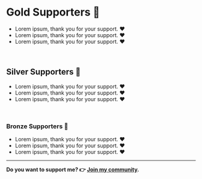 # Gold Supporters 🥇

  - Lorem ipsum, thank you for your support. ❤️
  - Lorem ipsum, thank you for your support. ❤️
  - Lorem ipsum, thank you for your support. ❤️

<br>

## Silver Supporters 🥈

  - Lorem ipsum, thank you for your support. ❤️
  - Lorem ipsum, thank you for your support. ❤️
  - Lorem ipsum, thank you for your support. ❤️

<br>

### Bronze Supporters 🥉

  - Lorem ipsum, thank you for your support. ❤️
  - Lorem ipsum, thank you for your support. ❤️
  - Lorem ipsum, thank you for your support. ❤️

---

**Do you want to support me? 👉 <a href="https://www.patreon.com/rokbenko">Join my community</a>.**
